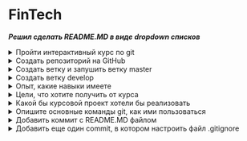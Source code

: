 # FinTech
***Решил сделать README.MD в виде dropdown списков***

<details> <summary>Пройти интерактивный курс по git</summary>

Пруфы прохождения интерактивного курса по [git](https://learngitbranching.js.org/?locale=ru_RU):
![](learngitbranching1.png)
![](learngitbranching2.png)
</details>

<details> <summary>Создать репозиторий на GitHub</summary> 

На GitHub был создан пустой репозиторий под названием [fintech](https://github.com/TblPK/fintech/)
</details>

<details> <summary>Создать ветку и запушить ветку master</summary>

С помощью следующих команд была создана и запушена ветка master на удаленный репозиторий (он же GitHub):
```
git init
git commit --allow-empty -m "--allow-empty"
git remote add origin https://github.com/TblPK/fintech.git
git push -u origin master
```
</details>

<details> <summary>Создать ветку develop</summary>

Чтобы создать ветку и сразу переключиться на неё, можно выполнить команду: `git checkout -b develop`
</details>

<details> <summary>Опыт, какие навыки имеете</summary>

У меня нет огромного опыта разработки. В основном я занимался созданием мелких приложений для изучения различных языков программирования (Java, C++, Python, Kotlin, ~~MatLab~~). 

Из более-менее серьезных проектов:
- Курсовая работа: реализация функциональности сохранения отрисовываемых на сцене объектов в приложении на Android с использованием Java. (репозиторий приватный)
- Делал для себя: реализация простого клиент-серверного приложения на чистой Java [GitHub](https://github.com/TblPK/client-server-application).

Kotlin был выбран для изучения алгоритмов и структур данных, ну и для решения задач на LeetCode.
</details>

<details> <summary>Цели, что хотите получить от курса</summary>

Как уже было написано в анкете: надеюсь, что обучение позволит мне получить фундаментальные знания и навыки, необходимые для успешной карьеры в области разработки программного обеспечения. Будучи оснащенным этими навыками, я смогу выполнять сложные задачи, создавать инновационные проекты и продвигаться в своей профессиональной сфере.
</details>

<details> <summary>Какой бы курсовой проект хотели бы реализовать</summary>

Пока еще не определился с курсовым проектом :)
</details>

<details> <summary>Опишите основные команды git, как ими пользоваться</summary>

Образно команды git можно разделить на следующие типы:

<u>1. Команды управления репозиторием</u>:
- `git init`: инициализирует новый репозиторий Git в текущем каталоге.
- `git clone`: клонирует существующий репозиторий Git на локальную машину.
- `git remote`: управляет удаленными репозиториями, связанными с локальным.
- `git config`: устанавливает или просматривает конфигурационные параметры.

<u>2. Команды управления изменениями</u>:
- `git add`: индексирует изменения для коммита.
- `git commit`: создает новый коммит с индексированными изменениями.
- `git reset`: позволяет отменить изменения в репозитории.
- `git revert`: создает новый коммит, который отменяет изменения.

<u>3. Команды управления ветками</u>:
- `git branch`: отображает, создает или удаляет ветки.
- `git checkout`: переключается между ветками или восстанавливает файлы.
- `git merge`: сливает изменения из одной ветки в другую.
- `git rebase`: перебазирует текущую ветку на другую ветку.

<u>4. Команды управления удаленными репозиториями</u>:
- `git push`: отправляет локальные коммиты на удаленный репозиторий.
- `git pull`: получает изменения с удаленного репозитория со слиянием.
- `git fetch`: получает изменения с удаленного репозитория без слияния.

<u>5. Команды просмотра истории и состояния</u>:
- `git log`: отображает историю коммитов.
- `git status`: показывает текущее состояние репозитория.
- `git diff`: показывает различия между коммитами, ветками или файлами.
- `git show`: показывает информацию о коммите, внесенные в него.

У каждой команды есть определенные ключи, которые предоставляют дополнительные опции и функциональность.
Пример ключей: -a (--all), -m (--message), -d (--delete)

Пример использования:
+ init: проинициализируем локальный репозиторий.
	- `git init`
+ clone: скопируем наш удаленный репозиторий.
	- `git clone https://github.com/TblPK/fintech`
+ add: проиндексируем файл.
	- `git add README.MD`
+ commit: закоммитим индексированные файлы.
	- `git commit -m "add README.MD"`
+ push: запушим изменения из локальной ветки main в удаленную ветку main.
	- `git push origin main`
+ pull: сольем изменения из удаленной ветки main в локальную ветки main. 
	- `git pull origin main`
</details>

<details> <summary>Добавить коммит с README.MD файлом</summary>

Мы уже находимся в ветке develop. Теперь проиндексируем файл README.MD и закоммитим.
```
git add README.MD
git commit -m "add README.MD"
```
</details>

<details> <summary>Добавить еще один commit, в котором настроить файл .gitignore</summary>

Сделаем так, чтобы git игнорировал все файлы и папки, кроме нужных.
```
/*
!README.md
!.gitignore
!learngitbranching1.png
!learngitbranching2.png
```

Закоммитим и запушим все изменения с помощью консоли. Создадим pull request на GitHub:
```
git add .
git commit -m "add .gitignore"
git push origin develop
```
</details>

